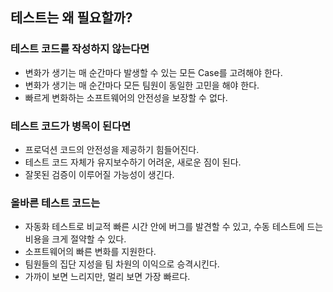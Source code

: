 ## 테스트는 왜 필요할까?

### 테스트 코드를 작성하지 않는다면
 - 변화가 생기는 매 순간마다 발생할 수 있는 모든 Case를 고려해야 한다.
 - 변화가 생기는 매 순간마다 모든 팀원이 동일한 고민을 해야 한다.
 - 빠르게 변화하는 소프트웨어의 안전성을 보장할 수 없다.

### 테스트 코드가 병목이 된다면
 - 프로덕션 코드의 안전성을 제공하기 힘들어진다.
 - 테스트 코드 자체가 유지보수하기 어려운, 새로운 짐이 된다.
 - 잘못된 검증이 이루어질 가능성이 생긴다.

### 올바른 테스트 코드는
 - 자동화 테스트로 비교적 빠른 시간 안에 버그를 발견할 수 있고, 수동 테스트에 드는 비용을 크게 절약할 수 있다.
 - 소프트웨어의 빠른 변화를 지원한다.
 - 팀원들의 집단 지성을 팀 차원의 이익으로 승격시킨다.
 - 가까이 보면 느리지만, 멀리 보면 가장 빠르다.

